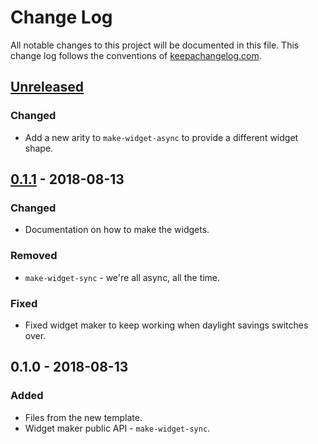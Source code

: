 # Change Log
All notable changes to this project will be documented in this file. This change log follows the conventions of [keepachangelog.com](http://keepachangelog.com/).

## [Unreleased]
### Changed
- Add a new arity to `make-widget-async` to provide a different widget shape.

## [0.1.1] - 2018-08-13
### Changed
- Documentation on how to make the widgets.

### Removed
- `make-widget-sync` - we're all async, all the time.

### Fixed
- Fixed widget maker to keep working when daylight savings switches over.

## 0.1.0 - 2018-08-13
### Added
- Files from the new template.
- Widget maker public API - `make-widget-sync`.

[Unreleased]: https://github.com/your-name/build1/compare/0.1.1...HEAD
[0.1.1]: https://github.com/your-name/build1/compare/0.1.0...0.1.1
